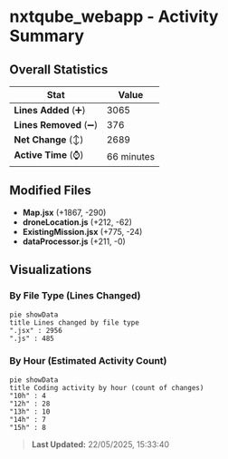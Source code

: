 # nxtqube_webapp - Activity Summary 

## Overall Statistics

| Stat                   | Value                                                             |
| ---------------------- | ----------------------------------------------------------------- |
| **Lines Added** (➕)   | 3065                                          |
| **Lines Removed** (➖) | 376                                        |
| **Net Change** (↕)    | 2689                |
| **Active Time** (⌚)   | 66 minutes |


## Modified Files
- **Map.jsx** (+1867, -290)
- **droneLocation.js** (+212, -62)
- **ExistingMission.jsx** (+775, -24)
- **dataProcessor.js** (+211, -0)

## Visualizations

### By File Type (Lines Changed)

```mermaid
pie showData
title Lines changed by file type
".jsx" : 2956
".js" : 485
```

### By Hour (Estimated Activity Count)

```mermaid
pie showData
title Coding activity by hour (count of changes)
"10h" : 4
"12h" : 28
"13h" : 10
"14h" : 7
"15h" : 8
```


> **Last Updated:** 22/05/2025, 15:33:40